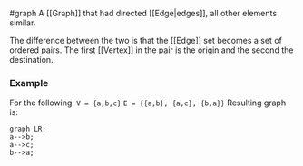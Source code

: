 #graph
A [[Graph]] that had directed [[Edge|edges]], all other elements similar. 

The difference between the two is that the [[Edge]] set becomes a set of ordered pairs. The first [[Vertex]] in the pair is the origin and the second the destination. 

### Example
For the following:
`V = {a,b,c}`
`E = {{a,b}, {a,c}, {b,a}}`
Resulting graph is:
```mermaid
graph LR;
a-->b;
a-->c;
b-->a;
```
